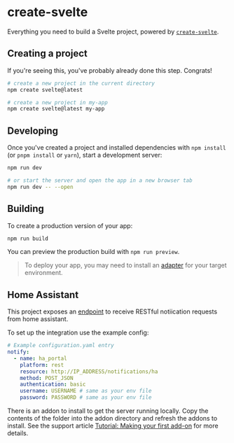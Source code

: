 # create-svelte

Everything you need to build a Svelte project, powered by [`create-svelte`](https://github.com/sveltejs/kit/tree/master/packages/create-svelte).

## Creating a project

If you're seeing this, you've probably already done this step. Congrats!

```bash
# create a new project in the current directory
npm create svelte@latest

# create a new project in my-app
npm create svelte@latest my-app
```

## Developing

Once you've created a project and installed dependencies with `npm install` (or `pnpm install` or `yarn`), start a development server:

```bash
npm run dev

# or start the server and open the app in a new browser tab
npm run dev -- --open
```

## Building

To create a production version of your app:

```bash
npm run build
```

You can preview the production build with `npm run preview`.

> To deploy your app, you may need to install an [adapter](https://kit.svelte.dev/docs/adapters) for your target environment.

## Home Assistant

This project exposes an [endpoint](https://www.home-assistant.io/integrations/notify.rest/) to receive RESTful notiication requests from home assistant.

To set up the integration use the example config:

```yaml
# Example configuration.yaml entry
notify:
  - name: ha_portal
    platform: rest
    resource: http://IP_ADDRESS/notifications/ha
    method: POST_JSON
    authentication: basic
    username: USERNAME # same as your env file
    password: PASSWORD # same as your env file
```

There is an addon to install to get the server running locally. Copy the contents of the folder into the addon directory and refresh the addons to install. See the support article [Tutorial: Making your first add-on](https://developers.home-assistant.io/docs/add-ons/tutorial/) for more details.